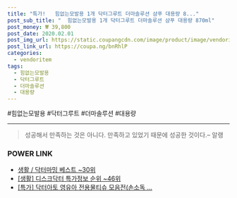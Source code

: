```yaml
--- 
title: "특가!   힘없는모발용 1개 닥터그루트 더마솔루션 샴푸 대용량 8..." 
post_sub_title: "  힘없는모발용 1개 닥터그루트 더마솔루션 샴푸 대용량 870ml" 
post_money: ₩ 39,800 
post_date: 2020.02.01 
post_img_url: https://static.coupangcdn.com/image/product/image/vendoritem/2018/10/29/3847372917/8f11bc9a-1757-4e3a-9300-8042fab65e3f.jpg 
post_link_url: https://coupa.ng/bnRhlP 
categories: 
  - vendoritem 
tags: 
  - 힘없는모발용 
  - 닥터그루트 
  - 더마솔루션 
  - 대용량 
--- 
```

  #힘없는모발용 #닥터그루트 #더마솔루션 #대용량 
<hr> 

> 성공해서 만족하는 것은 아니다. 만족하고 있었기 때문에 성공한 것이다.– 알랭 


### POWER LINK

* <a href="https://blog.naver.com/santokki14/221787123587" target="_blank">생활 / 닥터마밍 베스트 ~30위</a>
* <a href="https://blog.naver.com/sakai111/221781648893" target="_blank"> [생활] 디스크닥터 특가정보 순위 ~46위</a>
* <a href="https://blog.naver.com/an0733/221789486158" target="_blank">[특가] 닥터아토 영유아 전용물티슈 모음전(손소독 ...</a>
